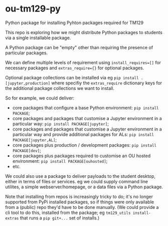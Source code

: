 # ou-tm129-py
Python package for installing Pyhton packages required for TM129

This repo is exploring how we might distribute Python packages to students via a single installable package.

A Python package can be "empty" other than requiring the presence of particular packages.

We can define multiple levels of requirement using `install_requires=[]` for necessary packages and `extras_require={}` for optional packages.

Optional package collections can be installed via eg `pip install .[jupyter,production]` where specifiy the `extras_require` dictionary keys for the additional package collections we want to install.

So for example, we could deliver:

- core packages that configure a base Python environment: `pip install PACKAGE`;
- core packages and packages that customise a Jupyter environment in a particular way: `pip install PACKAGE[jupyter]`;
- core packages and packages that customise a Jupyter environment in a particular way and provide additional packages for ALs: `pip install PACKAGE[jupyter,AL]`;
- core packages plus production / development packages: `pip install PACKAGE[dev]`;
- core packages plus packages required to customise an OU hosted environment: `pip install PACKAGE[ouhosted]`;
- etc.

We could also use a package to deliver payloads to the student desktop, either in terms of files or services. eg we could supply command line utilites, a simple webserver/homepage, or a data files via a Python package.


Note that installing from repos is increasingly tricky to do; it's no longer supported from PyPi installed packages, so if things were only available from a (public) repo they'd have to be done manually. (We could provide a cli tool to do this, installed from the package; eg `tm129_utils install-extras` that runs a `pip git+...` set of installs.)
